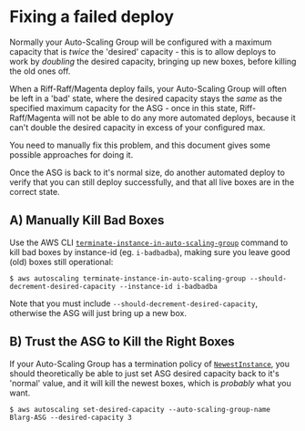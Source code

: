 # Fixing a failed deploy

Normally your Auto-Scaling Group will be  configured with a maximum capacity that is _twice_ the 'desired'
capacity - this is to allow deploys to work by _doubling_ the desired capacity, bringing up new boxes,
before killing the old ones off.

When a Riff-Raff/Magenta deploy fails, your Auto-Scaling Group will often be left in a 'bad' state, where
the desired capacity stays the _same_ as the specified maximum capacity for the ASG - once in this
state, Riff-Raff/Magenta will not be able to do any more automated deploys, because it can't double
the desired capacity in excess of your configured max.

You need to manually fix this problem, and this document gives some possible approaches for doing it.

Once the ASG is back to it's normal size, do another automated deploy to verify that you can still
deploy successfully, and that all live boxes are in the correct state.


## A) Manually Kill Bad Boxes

Use the AWS CLI [`terminate-instance-in-auto-scaling-group`](http://docs.aws.amazon.com/cli/latest/reference/autoscaling/terminate-instance-in-auto-scaling-group.html)
command to kill bad boxes by instance-id (eg. `i-badbadba`), making sure you leave
good (old) boxes still operational:

```
$ aws autoscaling terminate-instance-in-auto-scaling-group --should-decrement-desired-capacity --instance-id i-badbadba
```

Note that you must include `--should-decrement-desired-capacity`, otherwise the ASG will just bring up a new box.

## B) Trust the ASG to Kill the Right Boxes

If your Auto-Scaling Group has a termination policy of [`NewestInstance`](http://docs.aws.amazon.com/AutoScaling/latest/DeveloperGuide/AutoScalingBehavior.InstanceTermination.html#custom-termination-policy
),
you should theoretically be able to just set ASG desired capacity back to it's 'normal' value, and it will kill
the newest boxes, which is _probably_ what you want.

```
$ aws autoscaling set-desired-capacity --auto-scaling-group-name Blarg-ASG --desired-capacity 3
```
